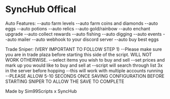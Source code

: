 # SyncHub Offical
Auto Features:
--auto farm levels
--auto farm coins and diamonds
--auto eggs
--auto potions
--auto relics
--auto gold/rainbow
--auto enchant upgrade
--auto collect rewards
--auto fishing
--auto digging
--auto events
--auto mailer
--auto webhook to your discord server
--auto buy best eggs

Trade Sniper: (VERY IMPORTANT TO FOLLOW STEP 1)
--Please make sure you are in trade plaza before starting this side of the script. WILL NOT WORK OTHERWISE.
--select items you wish to buy and sell
--set prices and mark up you would like to buy and sell at
--script will search through list 3x in the server before hopping
--this will work with multiple accounts running
--PLEASE ALLOW 5-10 SECONDS ONCE SAVING CONFIGURATION BEFORE STARTING SNIPER TO ALLOW THE SAVE TO COMPLETE

Made by Sim99Scripts x SyncHub
